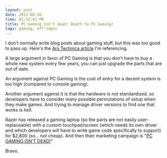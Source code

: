 ```yaml
---
layout: post
date: 2011-08-26
time: 01:32:42 PM
title: PC Gaming isn't dead! Death to PC Gaming!
tags: gaming, off-topic
---
```


I don't normally write blog posts about gaming stuff, but this was too good to pass up. Here's the [Ars Technica 
article](http://arstechnica.com/gaming/news/2011/08/razer-to-release-stylish-2800-gaming-laptop-complete-with-dynamic-buttons.ars) 
I'm referencing.

A large argument in favor of PC Gaming is that you don't have to buy a whole new system every few years, you can just 
upgrade the parts that are out of date.

An argument against PC Gaming is the cost of entry for a decent system is too high (compared to console gaming).

Another argument against it is that the hardware is not standardized, so developers have to consider many possible 
permutations of setup when they make games. And trying to manage driver versions to find one that works is hell.

Razer has released a gaming laptop (so the parts are not easily user-replaceable) with a custom touchpad/screen (which 
needs its own driver and which developers will have to write game code specifically to support) for $2,800 (so... not 
cheap). And then their marketing campaign is "[PC GAMING ISN'T 
DEAD!](http://www.ubergizmo.com/2011/08/razer-pc-gaming-is-not-dead/)"

Bravo.

